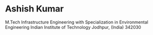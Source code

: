 # Ashish Kumar 
M.Tech 
Infrastructure Engineering with Specialization in Environmental Engineering
Indian Institute of Technology Jodhpur, (India) 342030

